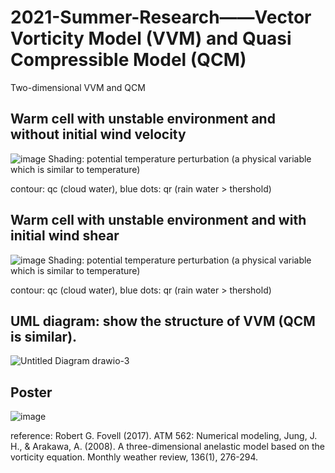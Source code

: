 # 2021-Summer-Research——Vector Vorticity Model (VVM) and Quasi Compressible Model (QCM)
Two-dimensional VVM and QCM

## Warm cell with unstable environment and without initial wind velocity
![image](https://github.com/Aaron-Hsieh-0129/2021-Summer-Research/blob/main/vvm2d/result/EX2.gif) 
Shading: potential temperature perturbation (a physical variable which is similar to temperature)

contour: qc (cloud water), blue dots: qr (rain water > thershold)

## Warm cell with unstable environment and with initial wind shear
![image](https://github.com/Aaron-Hsieh-0129/2021-Summer-Research/blob/main/vvm2d/result/EX3.gif) 
Shading: potential temperature perturbation (a physical variable which is similar to temperature)

contour: qc (cloud water), blue dots: qr (rain water > thershold)

## UML diagram: show the structure of VVM (QCM is similar).
![Untitled Diagram drawio-3](https://user-images.githubusercontent.com/59785770/133662562-ca59eafb-3228-405c-a20c-511c5e1d773b.png)

## Poster
![image](https://github.com/Aaron-Hsieh-0129/2021-Summer-Research/blob/main/Poster.jpg)

reference: Robert G. Fovell (2017). ATM 562: Numerical modeling, Jung, J. H., & Arakawa, A. (2008). A three-dimensional anelastic model based on the vorticity equation. Monthly weather review, 136(1), 276-294.
